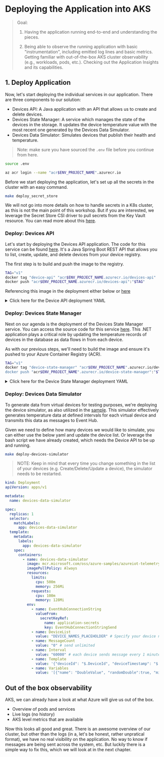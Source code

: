 # Deploying the Application into AKS

> Goal:
>
> 1. Having the application running end-to-end and understanding the pieces.
>
> 2. Being able to observe the running application with basic "instrumentation", including emitted log lines and basic metrics. Getting familiar with out-of-the-box AKS cluster observability (e.g., workloads, pods, etc.). Checking out the Application Insights and its capabilities.

## 1. Deploy Application

Now, let's start deploying the individual services in our application. There are three components to our solution:

- Devices API: A Java application with an API that allows us to create and delete devices.
- Devices State Manager: A service which manages the state of the devices in the storage. It updates the device temperature value with the most recent one generated by the Devices Data Simulator.
- Devices Data Simulator: Simulates devices that publish their health and temperature.

> Note: make sure you have sourced the `.env` file before you continue from here.

```bash
source .env
```

```sh
az acr login --name "acr$ENV_PROJECT_NAME".azurecr.io
```

Before we start deploying the application, let's set up all the secrets in the cluster with an easy command.

```sh
make deploy_secret_store
```

We will not go into more details on how to handle secrets in a K8s cluster, as this is not the main point of this workshop. But if you are interested, we leverage the Secret Store CSI driver to pull secrets from the Key Vault resource. You can read more about this [here](https://learn.microsoft.com/en-us/azure/aks/csi-secrets-store-driver).

### Deploy: Devices API

Let's start by deploying the Devices API application. The code for this service can be found [here](https://github.com/observability-lab-cse/observability-lab/tree/section/02-deploy-application/sample-application/devices-api). It's a Java Spring Boot REST API that allows you to list, create, update, and delete devices from your device registry.

The first step is to build and push the image to the registry.

<!-- TODO: from where to run the below commands-->

```sh
TAG="v1"
docker tag "device-api" "acr$ENV_PROJECT_NAME.azurecr.io/devices-api"
docker push "acr$ENV_PROJECT_NAME.azurecr.io/devices-api":"$TAG"
```

Referencing this image in the deployment either below or [here](TODO)

<details markdown="1">
<summary>Click here for the Device API deployment YAML</summary>

```yaml
kind: Deployment
apiVersion: apps/v1

metadata:
  name: devices-api

spec:
  replicas: 1
  selector:
    matchLabels:
      app: devices-api
  template:
    metadata:
      labels:
        app: devices-api
    spec:
      containers:
        - name: devices-api
          image: acr${project-name}.azurecr.io/devices-api: TODO Tags
          imagePullPolicy: Always
          ports:
            - containerPort: 8080
          resources:
            requests:
              cpu: 50m
              memory: 128Mi
            limits:
              cpu: 150m
              memory: 512Mi
          volumeMounts:
            - name: secrets-store-inline
              mountPath: "/mnt/secrets-store"
              readOnly: true
          env:
            - name: AZURE_COSMOS_DB_URI
              valueFrom:
                secretKeyRef:
                  name: application-secrets
                  key: CosmosDBEndpoint
            - name: AZURE_COSMOS_DB_KEY
              valueFrom:
                secretKeyRef:
                  name: application-secrets
                  key: CosmosDBKey
            - name: AZURE_COSMOS_DB_NAME
              valueFrom:
                secretKeyRef:
                  name: application-secrets
                  key: CosmosDBName
          readinessProbe:
            httpGet:
              path: /health
              port: 8080
            periodSeconds: 20
            initialDelaySeconds: 20
            failureThreshold: 15
      volumes:
        - name: secrets-store-inline
          csi:
            driver: secrets-store.csi.k8s.io
            readOnly: true
            volumeAttributes:
              secretProviderClass: "kvprovider"


---

apiVersion: v1
kind: Service
metadata:
  name: devices-api-service
spec:
  type: LoadBalancer
  ports:
  - port: 8080
    targetPort: 8080
  selector:
    app: devices-api

```

</details>

### Deploy: Devices State Manager

Next on our agenda is the deployment of the Devices State Manager service. You can access the source code for this service [here](https://github.com/observability-lab-cse/observability-lab/tree/section/02-deploy-application/sample-application/device-manager/DeviceManager). This .NET application plays a critical role by updating the temperature records of devices in the database as data flows in from each device.

As with our previous steps, we'll need to build the image and ensure it's pushed to your Azure Container Registry (ACR).

```sh
TAG="v1"
docker tag "device-state-manager" "acr$ENV_PROJECT_NAME".azurecr.io/device-state-manager"
docker push "acr$ENV_PROJECT_NAME".azurecr.io/device-state-manager":"$TAG"
```

<details markdown="1">
<summary>Click here for the Device State Manager deployment YAML</summary>

```yaml
kind: Deployment
apiVersion: apps/v1

metadata:
  name: devices-state-manager

spec:
  replicas: 1
  selector:
    matchLabels:
      app: devices-state-manager
  template:
    metadata:
      labels:
        app: devices-state-manager
    spec:
      containers:
        - name: devices-state-manager
          image: acr${project-name}.azurecr.io/devices-state-manager: TODO Tags
          imagePullPolicy: Always
          ports:
            - containerPort: 8090
          resources:
            requests:
              cpu: 50m
              memory: 128Mi
            limits:
              cpu: 150m
              memory: 512Mi
          volumeMounts:
            - name: secrets-store-inline
              mountPath: "/mnt/secrets-store"
              readOnly: true
          env:
            - name: EVENT_HUB_CONNECTION_STRING
              valueFrom:
                secretKeyRef:
                  name: application-secrets
                  key: EventHubConnectionStringListen
            - name: EVENT_HUB_NAME
              valueFrom:
                secretKeyRef:
                  name: application-secrets
                  key: EventHubName
            - name: STORAGE_CONNECTION_STRING
              valueFrom:
                secretKeyRef:
                  name: application-secrets
                  key: StorageAccountConnectionString
            - name: BLOB_CONTAINER_NAME
              value: event-hub-data
            - name: DEVICE_API_URL
              value: "http://devices-api-service:8080"
      volumes:
        - name: secrets-store-inline
          csi:
            driver: secrets-store.csi.k8s.io
            readOnly: true
            volumeAttributes:
              secretProviderClass: "kvprovider"
---

apiVersion: v1
kind: Service
metadata:
  name: devices-state-manager-service
spec:
  type: LoadBalancer
  ports:
  - port: 8090
    targetPort: 8090
  selector:
    app: devices-state-manager

```

</details>

### Deploy: Devices Data Simulator

To generate data from virtual devices for testing purposes, we're deploying the device simulator, as also utilized in the [sample](TODO). This simulator effectively generates temperature data at defined intervals for each virtual device and transmits this data as messages to Event Hub.

Given we need to define how many devices we would like to simulate, you can either use the below yaml and update the device list.
Or leverage the bash script we have already created, which needs the Device API to be up and running.

```sh
make deploy-devices-simulator
```

> NOTE: Keep in mind that every time you change something in the list of your devices (e.g. Create/Delete/Update a device), the simulator needs to be restarted.

```yaml
kind: Deployment
apiVersion: apps/v1

metadata:
  name: devices-data-simulator

spec:
  replicas: 1
  selector:
    matchLabels:
      app: devices-data-simulator
  template:
    metadata:
      labels:
        app: devices-data-simulator
    spec:
      containers:
        - name: devices-data-simulator
          image: mcr.microsoft.com/oss/azure-samples/azureiot-telemetrysimulator:latest
          imagePullPolicy: Always
          resources:
            limits:
              cpu: 500m
              memory: 256Mi
            requests:
              cpu: 100m
              memory: 128Mi
          env:
            - name: EventHubConnectionString
              valueFrom:
                secretKeyRef:
                  name: application-secrets
                  key: EventHubConnectionStringSend
            - name: DeviceList
              value: "DEVICE_NAMES_PLACEHOLDER" # Specify your device names with formate `<device-1>,<device-2>,..,<device-n>`
            - name: MessageCount
              value: "0" # send unlimited
            - name: Interval
              value: "60000" # each device sends message every 1 minute
            - name: Template
              value: '{"deviceId": "$.DeviceId", "deviceTimestamp": "$.Time", "temp": $.DoubleValue}'
            - name: Variables
              value: '[{"name": "DoubleValue", "randomDouble":true, "min":20.00, "max":28.00}]'
```

## Out of the box observability

AKS, we can already have a look at what Azure will give us out of the box.

<!-- TODO: go into details here -->

- Overview of pods and services
- Live logs (no history)
- AKS level metrics that are available

Now this looks all good and great. There is an awesome overview of our cluster, but other than the logs (in a, let's be honest, rather unpratical format), we have no real visibility on the application. No way to know if messages are being sent across the system, etc.
But luckily there is a simple way to fix this, which we will look at in the next chapter.

<!-- No going into insights. We will mention it exists and its limitations -->
